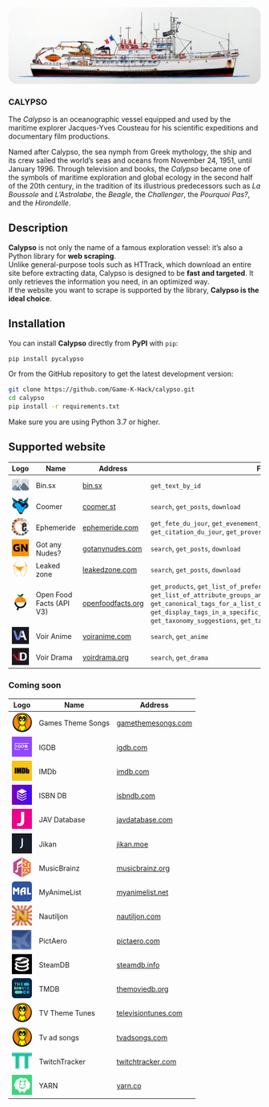 ![banner](https://raw.githubusercontent.com/Game-K-Hack/calypso/master/assets/calypso-banner-rounded.jpg)

### CALYPSO

The *Calypso* is an oceanographic vessel equipped and used by the maritime explorer Jacques-Yves Cousteau for his scientific expeditions and documentary film productions.

Named after Calypso, the sea nymph from Greek mythology, the ship and its crew sailed the world’s seas and oceans from November 24, 1951, until January 1996. Through television and books, the *Calypso* became one of the symbols of maritime exploration and global ecology in the second half of the 20th century, in the tradition of its illustrious predecessors such as *La Boussole* and *L’Astrolabe*, the *Beagle*, the *Challenger*, the *Pourquoi Pas?*, and the *Hirondelle*.

## Description

**Calypso** is not only the name of a famous exploration vessel: it’s also a Python library for **web scraping**.  
Unlike general-purpose tools such as HTTrack, which download an entire site before extracting data, Calypso is designed to be **fast and targeted**. It only retrieves the information you need, in an optimized way.  
If the website you want to scrape is supported by the library, **Calypso is the ideal choice**.  

## Installation

You can install **Calypso** directly from **PyPI** with `pip`:

```bash
pip install pycalypso
```

Or from the GitHub repository to get the latest development version:

```bash
git clone https://github.com/Game-K-Hack/calypso.git
cd calypso
pip install -r requirements.txt
```

Make sure you are using Python 3.7 or higher.

## Supported website

| Logo | Name | Address | Function |
| ---- | ---- | ------- | -------- |
| ![Bin.sx logo](https://raw.githubusercontent.com/Game-K-Hack/calypso/master/assets/logo/__not_found__-resized.png) |  Bin.sx |  [bin.sx](https://paste.bin.sx) |  `get_text_by_id` |
| ![Coomer logo](https://raw.githubusercontent.com/Game-K-Hack/calypso/master/assets/logo/coomer-resized.png) |  Coomer |  [coomer.st](https://coomer.st/) |  `search`, `get_posts`, `download` |
| ![Ephemeride logo](https://raw.githubusercontent.com/Game-K-Hack/calypso/master/assets/logo/ephemeride-resized.png) |  Ephemeride |  [ephemeride.com](https://www.ephemeride.com/) |  `get_fete_du_jour`, `get_evenement_du_jour`, `get_diction_du_jour`, `get_citation_du_jour`, `get_proverbe_du_jour`, `get_jour` |
| ![Got any Nudes? logo](https://raw.githubusercontent.com/Game-K-Hack/calypso/master/assets/logo/gotanynudes-resized.png) |  Got any Nudes? |  [gotanynudes.com](https://gotanynudes.com/) |  `search`, `get_posts`, `download` |
| ![Leaked zone logo](https://raw.githubusercontent.com/Game-K-Hack/calypso/master/assets/logo/leakedzone-resized.png) |  Leaked zone |  [leakedzone.com](https://leakedzone.com/) |  `search`, `get_posts`, `download` |
| ![Open Food Facts (API V3) logo](https://raw.githubusercontent.com/Game-K-Hack/calypso/master/assets/logo/openfoodfactsv3-resized.png) |  Open Food Facts (API V3) |  [openfoodfacts.org](https://fr.openfoodfacts.org/) |  `get_products`, `get_list_of_preference_importance_values`, `get_list_of_attribute_groups_and_attributes`, `get_canonical_tags_for_a_list_of_local_tags`, `get_display_tags_in_a_specific_language_for_a_list_of_taxonomy_tags`, `get_taxonomy_suggestions`, `get_tag_knowledge_panels` |
| ![Voir Anime logo](https://raw.githubusercontent.com/Game-K-Hack/calypso/master/assets/logo/voiranime-resized.png) |  Voir Anime |  [voiranime.com](https://v6.voiranime.com/) |  `search`, `get_anime` |
| ![Voir Drama logo](https://raw.githubusercontent.com/Game-K-Hack/calypso/master/assets/logo/voirdrama-resized.png) |  Voir Drama |  [voirdrama.org](https://voirdrama.org/) |  `search`, `get_drama` |

### Coming soon

| Logo | Name | Address |
| ---- | ---- | ------- |
| ![Games Theme Songs logo](https://raw.githubusercontent.com/Game-K-Hack/calypso/master/assets/logo/gamethemesongs.com-resized.png) |  Games Theme Songs |  [gamethemesongs.com](https://gamethemesongs.com/) |
| ![IGDB logo](https://raw.githubusercontent.com/Game-K-Hack/calypso/master/assets/logo/igdb.com-resized.png) |  IGDB |  [igdb.com](https://www.igdb.com/) |
| ![IMDb logo](https://raw.githubusercontent.com/Game-K-Hack/calypso/master/assets/logo/imdb.com-resized.png) |  IMDb |  [imdb.com](https://www.imdb.com/) |
| ![ISBN DB logo](https://raw.githubusercontent.com/Game-K-Hack/calypso/master/assets/logo/isbndb.com-resized.png) |  ISBN DB |  [isbndb.com](https://isbndb.com/) |
| ![JAV Database logo](https://raw.githubusercontent.com/Game-K-Hack/calypso/master/assets/logo/javdatabase.com-resized.png) |  JAV Database |  [javdatabase.com](https://www.javdatabase.com/) |
| ![Jikan logo](https://raw.githubusercontent.com/Game-K-Hack/calypso/master/assets/logo/jikan.moe-resized.png) |  Jikan |  [jikan.moe](https://jikan.moe/) |
| ![MusicBrainz logo](https://raw.githubusercontent.com/Game-K-Hack/calypso/master/assets/logo/musicbrainz.org-resized.png) |  MusicBrainz |  [musicbrainz.org](https://musicbrainz.org/) |
| ![MyAnimeList logo](https://raw.githubusercontent.com/Game-K-Hack/calypso/master/assets/logo/myanimelist.net-resized.png) |  MyAnimeList |  [myanimelist.net](https://myanimelist.net/) |
| ![Nautiljon logo](https://raw.githubusercontent.com/Game-K-Hack/calypso/master/assets/logo/nautiljon.com-resized.png) |  Nautiljon |  [nautiljon.com](https://www.nautiljon.com/) |
| ![PictAero logo](https://raw.githubusercontent.com/Game-K-Hack/calypso/master/assets/logo/pictaero.com-resized.png) |  PictAero |  [pictaero.com](https://www.pictaero.com/) |
| ![SteamDB logo](https://raw.githubusercontent.com/Game-K-Hack/calypso/master/assets/logo/steamdb.info-resized.png) |  SteamDB |  [steamdb.info](https://steamdb.info/) |
| ![TMDB logo](https://raw.githubusercontent.com/Game-K-Hack/calypso/master/assets/logo/themoviedb.org-resized.png) |  TMDB |  [themoviedb.org](https://www.themoviedb.org/) |
| ![TV Theme Tunes logo](https://raw.githubusercontent.com/Game-K-Hack/calypso/master/assets/logo/televisiontunes.com-resized.png) |  TV Theme Tunes |  [televisiontunes.com](https://www.televisiontunes.com/) |
| ![Tv ad songs logo](https://raw.githubusercontent.com/Game-K-Hack/calypso/master/assets/logo/tvadsongs.com-resized.png) |  Tv ad songs |  [tvadsongs.com](http://tvadsongs.com/) |
| ![TwitchTracker logo](https://raw.githubusercontent.com/Game-K-Hack/calypso/master/assets/logo/twitchtracker.com-resized.png) |  TwitchTracker |  [twitchtracker.com](https://twitchtracker.com/) |
| ![YARN logo](https://raw.githubusercontent.com/Game-K-Hack/calypso/master/assets/logo/yarn.co-resized.png) |  YARN |  [yarn.co](https://yarn.co/) |

